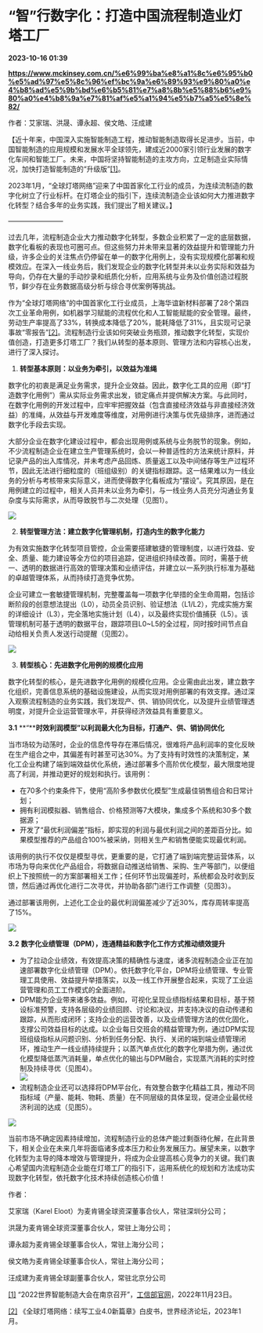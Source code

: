 # “智”行数字化：打造中国流程制造业灯塔工厂

**2023-10-16 01:39**

**https://www.mckinsey.com.cn/%e6%99%ba%e8%a1%8c%e6%95%b0%e5%ad%97%e5%8c%96%ef%bc%9a%e6%89%93%e9%80%a0%e4%b8%ad%e5%9b%bd%e6%b5%81%e7%a8%8b%e5%88%b6%e9%80%a0%e4%b8%9a%e7%81%af%e5%a1%94%e5%b7%a5%e5%8e%82/**

作者：艾家瑞、洪晟、谭永超、侯文皓、汪成建

【近十年来，中国深入实施智能制造工程，推动智能制造取得长足进步。当前，中国智能制造的应用规模和发展水平全球领先，建成近2000家引领行业发展的数字化车间和智能工厂。未来，中国将坚持智能制造的主攻方向，立足制造业实际情况，加快打造智能制造的“升级版”[\[1\]](https://www.mckinsey.com.cn/%e6%99%ba%e8%a1%8c%e6%95%b0%e5%ad%97%e5%8c%96%ef%bc%9a%e6%89%93%e9%80%a0%e4%b8%ad%e5%9b%bd%e6%b5%81%e7%a8%8b%e5%88%b6%e9%80%a0%e4%b8%9a%e7%81%af%e5%a1%94%e5%b7%a5%e5%8e%82/#_ftn1)。

2023年1月，“全球灯塔网络”迎来了中国首家化工行业的成员，为连续流制造的数字化树立了行业标杆。在灯塔企业的指引下，连续流制造企业该如何大力推进数字化转型？结合多年的业务实践，我们提出了相关建议。】

————————

过去几年，流程制造企业大力推动数字化转型，多数企业积累了一定的底层数据，数字化看板的表现也可圈可点。但这些努力并未带来显著的效益提升和管理能力升级，许多企业的关注焦点仍停留在单一的数字化用例上，没有实现规模化部署和规模效应。在深入一线业务后，我们发现企业的数字化转型并未以业务实际和效益为导向，仍存在大量的手动抄录和纸质化分析，应用系统与业务及价值创造过程脱节，鲜少存在业务数据高级分析与综合寻优案例等挑战。

作为“全球灯塔网络”的中国首家化工行业成员，上海华谊新材料部署了28个第四次工业革命用例，如机器学习赋能的流程优化和人工智能赋能的安全管理。最终，劳动生产率提高了33%，转换成本降低了20%，能耗降低了31%，且实现可记录事故“零报告”[\[2\]](https://www.mckinsey.com.cn/%e6%99%ba%e8%a1%8c%e6%95%b0%e5%ad%97%e5%8c%96%ef%bc%9a%e6%89%93%e9%80%a0%e4%b8%ad%e5%9b%bd%e6%b5%81%e7%a8%8b%e5%88%b6%e9%80%a0%e4%b8%9a%e7%81%af%e5%a1%94%e5%b7%a5%e5%8e%82/#_ftn2)。流程制造行业该如何突破业务瓶颈，推动数字化转型，实现价值创造，打造更多灯塔工厂？我们从转型的基本原则、管理方法和内容核心出发，进行了深入探讨。

1.  **转型基本原则：以业务为牵引，以效益为准绳**

数字化的初衷是满足业务需求，提升企业效益。因此，数字化工具的应用（即“打造数字化用例”）需从实际业务需求出发，锁定痛点并提供解决方案。与此同时，在数字化用例的开发过程中，应牢牢把握效益（包含直接经济效益与非直接经济效益）的准绳，从效益与开发难度等维度，对用例进行决策与优先级排序，进而通过数字化手段去实现。

大部分企业在数字化建设过程中，都会出现用例或系统与业务脱节的现象。例如，不少流程制造企业在建立生产管理系统时，会以一种普适性的方法来统计原料，并记录产品的出入库情况，并未考虑产品回炼、质量返工以及中间储存等生产过程环节，因此无法进行细粒度的（班组级别）的关键指标跟踪。这一结果难以为一线业务的分析与考核带来实际意义，进而使得数字化看板成为“摆设”。究其原因，是在用例建立的过程中，相关人员并未以业务为牵引，与一线业务人员充分沟通业务复杂度与实际需求，从而导致脱节与二次处理（见图1）。

![](https://www.mckinsey.com.cn/wp-content/uploads/2023/03/Exhibit-1.jpg)

2.  **转型管理方法：建立数字化管理机制，打造内生的数字化能力**

为有效实施数字化转型项目管控，企业需要搭建敏捷的管理制度，以进行效益、安全、质量、能力建设等全方位的项目追踪，促进组织持续改善。同时，需基于统一、透明的数据进行高效的管理决策和业绩评估，并建立以一系列执行标准为基础的卓越管理体系，从而持续打造竞争优势。

企业可建立一套敏捷管理机制，完整覆盖每一项数字化举措的全生命周期，包括诊断阶段的创意想法提出（L0），动员全员识别、验证想法（L1/L2），完成实施方案的详细设计（L3），完全落地实施计划（L4），以及最终实现价值捕获（L5）。该管理机制可基于透明的数据平台，跟踪项目L0~L5的全过程，同时按时间节点自动给相关负责人发送行动提醒（见图2）。

![](https://www.mckinsey.com.cn/wp-content/uploads/2023/03/Exhibit-2.jpg)

3.  **转型核心：先进数字化用例的规模化应用**

数字化转型的核心，是先进数字化用例的规模化应用。企业需由此出发，建立数字化组织，完善信息系统的基础设施建设，从而实现对用例部署的有效支撑。通过深入观察流程制造的业务实践，我们发现产、供、销协同优化，以及提升业绩管理透明度，对提升企业运营管理水平，并获得经济效益具有重要意义。

**3.1** **“****时效利润模型”以利润最大化为目标，打通产、供、销协同优化**

当市场较为动荡时，企业的信息传导存在滞后情况，很难将产品利润率的变化反映在生产组合之中，其偏差有时甚至可达30%。为了支持有时效性的决策制定，某化工企业构建了端到端效益优化系统，通过部署多个高阶优化模型，最大限度地提高了利润，并推动更好的规划和执行。该用例：

*   在70多个约束条件下，使用“高阶多参数优化模型”生成最佳销售组合和日常计划；
*   拥有利润模拟器、销售组合、价格预测等7大模块，集成多个系统和30多个数据源；
*   开发了“最优利润偏差”指标，即实现的利润与最优利润之间的差距百分比。如果模型推荐的产品组合100%被采纳，则相关生产和销售便能实现最优利润。

该用例的执行不仅仅是模型寻优，更重要的是，它打通了端到端完整运营体系，以市场为导向来优化产品组合，将数据自动推送给销售、采购、生产等部门，以便组织上下按照统一的方案部署相关工作；任何环节出现偏差时，系统都会及时收到反馈，然后通过再优化进行二次寻优，并协助各部门进行工作调整（见图3）。

通过部署该用例，上述化工企业的最优利润偏差减少了近30%，库存周转率提高了15%。

![](https://www.mckinsey.com.cn/wp-content/uploads/2023/03/Exhibit-3.jpg)

**3.2** **数字化****业绩****管理（****DPM****），连通精益和数字化工作方式推动绩效提升**

*   为了拉动企业绩效，有效提高决策的精确性与速度，诸多流程制造企业正在加速部署数字化业绩管理（DPM）。依托数字化平台，DPM将业绩管理、专业管理工具使用、效益提升举措落实，以及一线工作开展整合起来，实现了工业运营管理和员工工作模式的全面进阶。
*   DPM能为企业带来诸多效益。例如，可视化呈现业绩指标结果和目标，基于预设标准预警，支持各层级的业绩回顾、讨论和决议，并支持决议的自动传递和跟踪，从而形成闭环；支持企业的运营改善，以及业绩管理方法的优化固化，支撑公司效益目标的达成。以企业每日交班会的精益管理为例，通过DPM实现班组级指标从问题识别、分析到任务分配、执行、关闭的端到端业绩管理闭环，推动生产一线业绩持续提升；以蒸汽单点优化的数字化举措为例，通过优化模型降低蒸汽消耗量，单点优化的输出与DPM融合，实现蒸汽消耗的实时控制及持续寻优（见图4）。  
    ![](https://www.mckinsey.com.cn/wp-content/uploads/2023/03/Exhibit-4.jpg)
*   流程制造企业还可以选择将DPM平台化，有效整合数字化精益工具，推动不同指标域（产量、能耗、物耗、质量）在不同层级的具体呈现，促进企业最优经济利润的达成（见图5）。

![](https://www.mckinsey.com.cn/wp-content/uploads/2023/03/Exhibit-5.jpg)

当前市场不确定因素持续增加，流程制造行业的总体产能过剩亟待化解，在此背景下，相关企业在未来几年将面临诸多成本压力和业务发展压力。展望未来，以数字化转型为主导的降本增效与管理提升，将成为企业提高核心竞争力的关键。我们衷心希望国内流程制造企业能在灯塔工厂的指引下，运用系统化的规划和方法成功实现数字化转型，依托数字化技术持续创造核心价值！

作者：

艾家瑞（Karel Eloot）为麦肯锡全球资深董事合伙人，常驻深圳分公司；

洪晟为麦肯锡全球资深董事合伙人，常驻上海分公司；

谭永超为麦肯锡全球董事合伙人，常驻上海分公司；

侯文皓为麦肯锡全球董事合伙人，常驻上海分公司；

汪成建为麦肯锡全球副董事合伙人，常驻北京分公司

[\[1\]](https://www.mckinsey.com.cn/%e6%99%ba%e8%a1%8c%e6%95%b0%e5%ad%97%e5%8c%96%ef%bc%9a%e6%89%93%e9%80%a0%e4%b8%ad%e5%9b%bd%e6%b5%81%e7%a8%8b%e5%88%b6%e9%80%a0%e4%b8%9a%e7%81%af%e5%a1%94%e5%b7%a5%e5%8e%82/#_ftnref1) “2022世界智能制造大会在南京召开”，[工信部官网](https://www.miit.gov.cn/xwdt/gxdt/ldhd/art/2022/art_72e751a11b5e4e1aaadd0c8f2379331a.html)，2022年11月23日。

[\[2\]](https://www.mckinsey.com.cn/%e6%99%ba%e8%a1%8c%e6%95%b0%e5%ad%97%e5%8c%96%ef%bc%9a%e6%89%93%e9%80%a0%e4%b8%ad%e5%9b%bd%e6%b5%81%e7%a8%8b%e5%88%b6%e9%80%a0%e4%b8%9a%e7%81%af%e5%a1%94%e5%b7%a5%e5%8e%82/#_ftnref2) 《全球灯塔网络：续写工业4.0新篇章》白皮书，世界经济论坛，2023年1月。